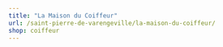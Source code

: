 ```yaml
---
title: "La Maison du Coiffeur"
url: /saint-pierre-de-varengeville/la-maison-du-coiffeur/
shop: coiffeur
---
```

